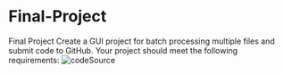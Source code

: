 # Final-Project
Final Project Create a GUI project for batch processing multiple files and submit code to GitHub.  Your project should meet the following requirements:
![codeSource](https://user-images.githubusercontent.com/102959725/170828914-479cc091-8821-49c3-ab94-20601099f5f1.png)
